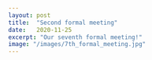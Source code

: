 ```yaml
---
layout: post
title:  "Second formal meeting"
date:   2020-11-25
excerpt: "Our seventh formal meeting!"
image: "/images/7th_formal_meeting.jpg"
---
```

